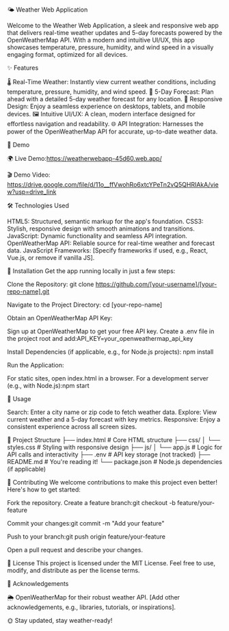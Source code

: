 🌤️ Weather Web Application

Welcome to the Weather Web Application, a sleek and responsive web app that delivers real-time weather updates and 5-day forecasts powered by the OpenWeatherMap API. With a modern and intuitive UI/UX, this app showcases temperature, pressure, humidity, and wind speed in a visually engaging format, optimized for all devices.

✨ Features

🌡️ Real-Time Weather: Instantly view current weather conditions, including temperature, pressure, humidity, and wind speed.
📅 5-Day Forecast: Plan ahead with a detailed 5-day weather forecast for any location.
📱 Responsive Design: Enjoy a seamless experience on desktops, tablets, and mobile devices.
🖼️ Intuitive UI/UX: A clean, modern interface designed for effortless navigation and readability.
🌐 API Integration: Harnesses the power of the OpenWeatherMap API for accurate, up-to-date weather data.


🎥 Demo

🌍 Live Demo:https://weatherwebapp-45d60.web.app/

🎬 Demo Video: https://drive.google.com/file/d/11o__ffVwohRo6xtcYPeTn2vQ5QHRIAkA/view?usp=drive_link


🛠️ Technologies Used

HTML5: Structured, semantic markup for the app's foundation.
CSS3: Stylish, responsive design with smooth animations and transitions.
JavaScript: Dynamic functionality and seamless API integration.
OpenWeatherMap API: Reliable source for real-time weather and forecast data.
JavaScript Frameworks: [Specify frameworks if used, e.g., React, Vue.js, or remove if vanilla JS].


🚀 Installation
Get the app running locally in just a few steps:

Clone the Repository:
git clone https://github.com/[your-username]/[your-repo-name].git


Navigate to the Project Directory:
cd [your-repo-name]


Obtain an OpenWeatherMap API Key:

Sign up at OpenWeatherMap to get your free API key.
Create a .env file in the project root and add:API_KEY=your_openweathermap_api_key




Install Dependencies (if applicable, e.g., for Node.js projects):
npm install


Run the Application:

For static sites, open index.html in a browser.
For a development server (e.g., with Node.js):npm start






🌟 Usage

Search: Enter a city name or zip code to fetch weather data.
Explore: View current weather and a 5-day forecast with key metrics.
Responsive: Enjoy a consistent experience across all screen sizes.


📂 Project Structure
├── index.html        # Core HTML structure
├── css/
│   └── styles.css    # Styling with responsive design
├── js/
│   └── app.js        # Logic for API calls and interactivity
├── .env              # API key storage (not tracked)
├── README.md         # You're reading it!
└── package.json      # Node.js dependencies (if applicable)


🤝 Contributing
We welcome contributions to make this project even better! Here's how to get started:

Fork the repository.
Create a feature branch:git checkout -b feature/your-feature


Commit your changes:git commit -m "Add your feature"


Push to your branch:git push origin feature/your-feature


Open a pull request and describe your changes.


📜 License
This project is licensed under the MIT License. Feel free to use, modify, and distribute as per the license terms.

🙌 Acknowledgements

🌦️ OpenWeatherMap for their robust weather API.
[Add other acknowledgements, e.g., libraries, tutorials, or inspirations].


🌞 Stay updated, stay weather-ready!
